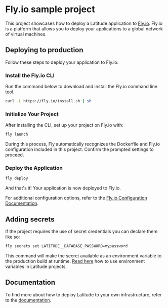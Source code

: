 # Fly.io sample project

This project showcases how to deploy a Latitude application to [Fly.io](https://fly.io). Fly.io
is a platform that allows you to deploy your applications to a global network
of virtual machines.

## Deploying to production

Follow these steps to deploy your application to Fly.io:

### Install the Fly.io CLI

Run the command below to download and install the Fly.io command line tool.

   ```bash
   curl -L https://fly.io/install.sh | sh
   ```

### Initialize Your Project

After installing the CLI, set up your project on Fly.io with:

   ```bash
   fly launch
   ```

During this process, Fly automatically recognizes the Dockerfile and Fly.io configuration included in this project. Confirm the prompted settings to proceed.

### Deploy the Application 

```bash
fly deploy
```
And that's it! Your application is now deployed to Fly.io.

For additional configuration options, refer to the [Fly.io Configuration Documentation](https://fly.io/docs/reference/configuration/).

## Adding secrets
If the project requires the use of secret credentials you can declare them like so:

```bash
fly secrets set LATITUDE__DATABASE_PASSWORD=mypassword
```

This command will make the secret available as an environment variable to the production build at runtime. [Read here](https://docs.latitude.so/sources/credentials) how to use environment variables in Latitude projects.

## Documentation

To find more about how to deploy Latitude to your own infrastructure, refer to the [documentation](https://docs.latitude.so/guides/deploy/self-hosted).
